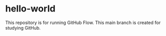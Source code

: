 # hello-world
This repository is for running GitHub Flow.
This main branch is created for studying GitHub.

